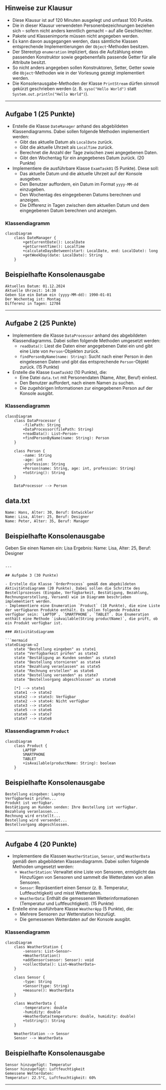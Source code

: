 ## Hinweise zur Klausur

- Diese Klausur ist auf 120 Minuten ausgelegt und umfasst 100 Punkte.
- Die in dieser Klausur verwendeten Personenbezeichnungen beziehen sich – sofern nicht anders kenntlich gemacht – auf alle Geschlechter.
- Pakete und Klassenimporte müssen nicht angegeben werden.
- Es kann davon ausgegangen werden, dass sämtliche Klassen entsprechende Implementierungen der `Object`-Methoden besitzen.
- Der Stereotyp `enumeration` impliziert, dass die Aufzählung einen passenden Konstruktor sowie gegebenenfalls passende Getter für alle Attribute besitzt.
- So nicht anders angegeben sollen Konstruktoren, Setter, Getter sowie die `Object`-Methoden wie in der Vorlesung gezeigt implementiert werden.
- Die Konsolenausgabe-Methoden der Klasse `PrintStream` dürfen sinnvoll gekürzt geschrieben werden (z. B. `syso("Hello World")` statt `System.out.println("Hello World")`).

---

## Aufgabe 1 (25 Punkte)

- Erstelle die Klasse `DateManager` anhand des abgebildeten Klassendiagramms. Dabei sollen folgende Methoden implementiert werden:
  - Gibt das aktuelle Datum als `LocalDate` zurück.
  - Gibt die aktuelle Uhrzeit als `LocalTime` zurück.
  - Berechnet die Anzahl der Tage zwischen zwei angegebenen Daten.
  - Gibt den Wochentag für ein angegebenes Datum zurück. (20 Punkte)
- Implementiere die ausführbare Klasse `ExamTask01` (5 Punkte). Diese soll:
  - Das aktuelle Datum und die aktuelle Uhrzeit auf der Konsole ausgeben.
  - Den Benutzer auffordern, ein Datum im Format `yyyy-MM-dd` einzugeben.
  - Den Wochentag des eingegebenen Datums berechnen und anzeigen.
  - Die Differenz in Tagen zwischen dem aktuellen Datum und dem eingegebenen Datum berechnen und anzeigen.

### Klassendiagramm

```mermaid
classDiagram
    class DateManager {
        +getCurrentDate(): LocalDate
        +getCurrentTime(): LocalTime
        +calculateDaysBetween(start: LocalDate, end: LocalDate): long
        +getWeekDay(date: LocalDate): String
    }
```

## Beispielhafte Konsolenausgabe

```plaintext
Aktuelles Datum: 01.12.2024
Aktuelle Uhrzeit: 14:30
Geben Sie ein Datum ein (yyyy-MM-dd): 1990-01-01
Der Wochentag ist: Montag
Differenz in Tagen: 12784
```

---

## Aufgabe 2 (25 Punkte)

- Implementiere die Klasse `DataProcessor` anhand des abgebildeten Klassendiagramms. Dabei sollen folgende Methoden umgesetzt werden:
  - `readData()`: Liest die Daten einer angegebenen Datei ein und gibt eine Liste von `Person`-Objekten zurück.
  - `findPersonByName(name: String)`: Sucht nach einer Person in den eingelesenen Daten und gibt das entsprechende `Person`-Objekt zurück. (15 Punkte)
- Erstelle die Klasse `ExamTask02` (10 Punkte), die:
  - Eine Datei `data.txt` mit Personendaten (Name, Alter, Beruf) einliest.
  - Den Benutzer auffordert, nach einem Namen zu suchen.
  - Die zugehörigen Informationen zur eingegebenen Person auf der Konsole ausgibt.

### Klassendiagramm

```mermaid
classDiagram
    class DataProcessor {
        -filePath: String
        +DataProcessor(filePath: String)
        +readData(): List~Person~
        +findPersonByName(name: String): Person
    }

    class Person {
        -name: String
        -age: int
        -profession: String
        +Person(name: String, age: int, profession: String)
        +toString(): String
    }

    DataProcessor --> Person
```

## data.txt

```plaintext
Name: Hans, Alter: 30, Beruf: Entwickler
Name: Lisa, Alter: 25, Beruf: Designer
Name: Peter, Alter: 35, Beruf: Manager
```

## Beispielhafte Konsolenausgabe

Geben Sie einen Namen ein: Lisa
Ergebnis: Name: Lisa, Alter: 25, Beruf: Designer

````

---

## Aufgabe 3 (30 Punkte)

- Erstelle die Klasse `OrderProcess` gemäß dem abgebildeten Aktivitätsdiagramm (20 Punkte). Dabei sollen die Schritte des Bestellprozesses (Eingabe, Verfügbarkeit, Bestätigung, Bezahlung, Rechnungserstellung, Versand) wie im Diagramm beschrieben implementiert werden.
- Implementiere eine Enumeration `Product` (10 Punkte), die eine Liste der verfügbaren Produkte enthält. Es sollen folgende Produkte verfügbar sein: `LAPTOP`, `SMARTPHONE`, `TABLET`. Die Enumeration enthält eine Methode `isAvailable(String productName)`, die prüft, ob ein Produkt verfügbar ist.

### Aktivitätsdiagramm

```mermaid
stateDiagram-v2
    state "Bestellung eingeben" as state1
    state "Verfügbarkeit prüfen" as state2
    state "Bestätigung an Kunden senden" as state3
    state "Bestellung stornieren" as state4
    state "Bezahlung veranlassen" as state5
    state "Rechnung erstellen" as state6
    state "Bestellung versenden" as state7
    state "Bestellvorgang abgeschlossen" as state8

    [*] --> state1
    state1 --> state2
    state2 --> state3: Verfügbar
    state2 --> state4: Nicht verfügbar
    state3 --> state5
    state5 --> state6
    state6 --> state7
    state7 --> state8
````

### Klassendiagramm `Product`

```mermaid
classDiagram
    class Product {
        LAPTOP
        SMARTPHONE
        TABLET
        +isAvailable(productName: String): boolean
    }
```

## Beispielhafte Konsolenausgabe

```plaintext
Bestellung eingeben: Laptop
Verfügbarkeit prüfen...
Produkt ist verfügbar.
Bestätigung an Kunden senden: Ihre Bestellung ist verfügbar.
Bezahlung veranlassen...
Rechnung wird erstellt...
Bestellung wird versendet...
Bestellvorgang abgeschlossen.
```

---

## Aufgabe 4 (20 Punkte)

- Implementiere die Klassen `WeatherStation`, `Sensor`, und `WeatherData` gemäß dem abgebildeten Klassendiagramm. Dabei sollen folgende Methoden umgesetzt werden:
  - `WeatherStation`: Verwaltet eine Liste von Sensoren, ermöglicht das Hinzufügen von Sensoren und sammelt die Wetterdaten von allen Sensoren.
  - `Sensor`: Repräsentiert einen Sensor (z. B. Temperatur, Luftfeuchtigkeit) und misst Wetterdaten.
  - `WeatherData`: Enthält die gemessenen Wetterinformationen (Temperatur und Luftfeuchtigkeit). (15 Punkte)
- Erstelle eine ausführbare Klasse `WeatherApp` (5 Punkte), die:
  - Mehrere Sensoren zur Wetterstation hinzufügt.
  - Die gemessenen Wetterdaten auf der Konsole ausgibt.

### Klassendiagramm

```mermaid
classDiagram
    class WeatherStation {
        -sensors: List~Sensor~
        +WeatherStation()
        +addSensor(sensor: Sensor): void
        +collectData(): List~WeatherData~
    }

    class Sensor {
        -type: String
        +Sensor(type: String)
        +measure(): WeatherData
    }

    class WeatherData {
        -temperature: double
        -humidity: double
        +WeatherData(temperature: double, humidity: double)
        +toString(): String
    }

    WeatherStation --> Sensor
    Sensor --> WeatherData
```

## Beispielhafte Konsolenausgabe

```plaintext
Sensor hinzugefügt: Temperatur
Sensor hinzugefügt: Luftfeuchtigkeit
Gemessene Wetterdaten:
Temperatur: 22.5°C, Luftfeuchtigkeit: 60%
```

---
